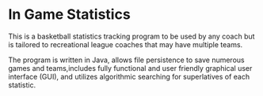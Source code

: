 # In Game Statistics

This is a basketball statistics tracking program to be used by any coach but is tailored to recreational league coaches that may have multiple teams.


The program is written in Java, allows file persistence to save numerous games and teams,includes fully functional and user friendly graphical user interface (GUI), and utilizes algorithmic searching for superlatives of each statistic.
